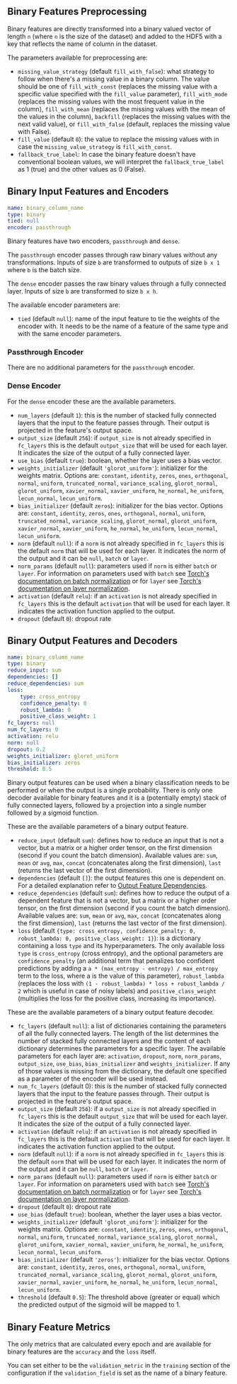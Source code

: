 ## Binary Features Preprocessing

Binary features are directly transformed into a binary valued vector of length `n` (where `n` is the size of the
dataset) and added to the HDF5 with a key that reflects the name of column in the dataset.

The parameters available for preprocessing are:

- `missing_value_strategy` (default `fill_with_false`): what strategy to follow when there's a missing value in a binary
column. The value should be one of `fill_with_const` (replaces the missing value with a specific value specified with
the `fill_value` parameter), `fill_with_mode` (replaces the missing values with the most frequent value in the column),
`fill_with_mean` (replaces the missing values with the mean of the values in the column), `backfill` (replaces the
missing values with the next valid value), or `fill_with_false` (default, replaces the missing value with False).
- `fill_value` (default `0`): the value to replace the missing values with in case the `missing_value_strategy` is
`fill_with_const`.
- `fallback_true_label`: In case the binary feature doesn't have conventional boolean values, we will interpret the
`fallback_true_label` as 1 (true) and the other values as 0 (False).

## Binary Input Features and Encoders

```yaml
name: binary_column_name
type: binary
tied: null
encoder: passthrough
```

Binary features have two encoders, `passthrough` and `dense`.

The `passthrough` encoder passes through raw binary values without any transformations. Inputs of size `b` are
transformed to outputs of size `b x 1` where `b` is the batch size.

The `dense` encoder passes the raw binary values through a fully connected layer. Inputs of size `b` are transformed to
size `b x h`.


The available encoder parameters are:

- `tied` (default `null`): name of the input feature to tie the weights of the encoder with. It needs to be the name of
a feature of the same type and with the same encoder parameters.

### Passthrough Encoder

There are no additional parameters for the `passthrough` encoder.

### Dense Encoder

For the `dense` encoder these are the available parameters.

- `num_layers` (default `1`): this is the number of stacked fully connected layers that the input to the feature passes
through. Their output is projected in the feature's output space.
- `output_size` (default `256`): if `output_size` is not already specified in `fc_layers` this is the default
`output_size` that will be used for each layer. It indicates the size of the output of a fully connected layer.
- `use_bias` (default `true`): boolean, whether the layer uses a bias vector.
- `weights_initializer` (default `'glorot_uniform'`): initializer for the weights matrix. Options are: `constant`,
`identity`, `zeros`, `ones`, `orthogonal`, `normal`, `uniform`, `truncated_normal`, `variance_scaling`, `glorot_normal`,
`glorot_uniform`, `xavier_normal`, `xavier_uniform`, `he_normal`, `he_uniform`, `lecun_normal`, `lecun_uniform`.
- `bias_initializer` (default `zeros`):  initializer for the bias vector. Options are: `constant`, `identity`, `zeros`,
`ones`, `orthogonal`, `normal`, `uniform`, `truncated_normal`, `variance_scaling`, `glorot_normal`, `glorot_uniform`,
`xavier_normal`, `xavier_uniform`, `he_normal`, `he_uniform`, `lecun_normal`, `lecun_uniform`.
- `norm` (default `null`): if a `norm` is not already specified in `fc_layers` this is the default `norm` that will be
used for each layer. It indicates the norm of the output and it can be `null`, `batch` or `layer`.
- `norm_params` (default `null`): parameters used if `norm` is either `batch` or `layer`. For information on parameters
used with `batch` see [Torch's documentation on batch normalization](https://pytorch.org/docs/stable/generated/torch.nn.BatchNorm2d.html)
or for `layer` see [Torch's documentation on layer normalization](https://pytorch.org/docs/stable/generated/torch.nn.LayerNorm.html).
- `activation` (default `relu`): if an `activation` is not already specified in `fc_layers` this is the default
`activation` that will be used for each layer. It indicates the activation function applied to the output.
- `dropout` (default `0`): dropout rate

## Binary Output Features and Decoders

```yaml
name: binary_column_name
type: binary
reduce_input: sum
dependencies: []
reduce_dependencies: sum
loss:
    type: cross_entropy
    confidence_penalty: 0
    robust_lambda: 0
    positive_class_weight: 1
fc_layers: null
num_fc_layers: 0
activation: relu
norm: null
dropout: 0.2
weights_initializer: glorot_uniform
bias_initializer: zeros
threshold: 0.5
```

Binary output features can be used when a binary classification needs to be performed or when the output is a single
probability. There is only one decoder available for binary features and it is a (potentially empty) stack of fully
connected layers, followed by a projection into a single number followed by a sigmoid function.

These are the available parameters of a binary output feature.

- `reduce_input` (default `sum`): defines how to reduce an input that is not a vector, but a matrix or a higher order
tensor, on the first dimension (second if you count the batch dimension). Available values are: `sum`, `mean` or `avg`,
`max`, `concat` (concatenates along the first dimension), `last` (returns the last vector of the first dimension).
- `dependencies` (default `[]`): the output features this one is dependent on. For a detailed explanation refer to
[Output Feature Dependencies](../output_features#output-feature-dependencies).
- `reduce_dependencies` (default `sum`): defines how to reduce the output of a dependent feature that is not a vector,
but a matrix or a higher order tensor, on the first dimension (second if you count the batch dimension). Available
values are: `sum`, `mean` or `avg`, `max`, `concat` (concatenates along the first dimension), `last` (returns the last
vector of the first dimension).
- `loss` (default `{type: cross_entropy, confidence_penalty: 0, robust_lambda: 0, positive_class_weight: 1}`): is a
dictionary containing a loss `type` and its hyperparameters. The only available loss `type` is `cross_entropy` (cross
entropy), and the optional parameters are `confidence_penalty` (an additional term that penalizes too confident
predictions by adding a `a * (max_entropy - entropy) / max_entropy` term to the loss, where a is the value of this
parameter), `robust_lambda` (replaces the loss with `(1 - robust_lambda) * loss + robust_lambda / 2` which is useful in
case of noisy labels) and `positive_class_weight` (multiplies the loss for the positive class, increasing its importance).

These are the available parameters of a binary output feature decoder.

- `fc_layers` (default `null`): a list of dictionaries containing the parameters of all the fully connected layers.
The length of the list determines the number of stacked fully connected layers and the content of each dictionary
determines the parameters for a specific layer. The available parameters for each layer are: `activation`, `dropout`,
`norm`, `norm_params`, `output_size`, `use_bias`, `bias_initializer` and `weights_initializer`. If any of those values
is missing from the dictionary, the default one specified as a parameter of the encoder will be used instead.
- `num_fc_layers` (default 0): this is the number of stacked fully connected layers that the input to the feature passes
through. Their output is projected in the feature's output space.
- `output_size` (default `256`): if a `output_size` is not already specified in `fc_layers` this is the default
`output_size` that will be used for each layer. It indicates the size of the output of a fully connected layer.
- `activation` (default `relu`): if an `activation` is not already specified in `fc_layers` this is the default
`activation` that will be used for each layer. It indicates the activation function applied to the output.
- `norm` (default `null`): if a `norm` is not already specified in `fc_layers` this is the default `norm` that will be
used for each layer. It indicates the norm of the output and it can be `null`, `batch` or `layer`.
- `norm_params` (default `null`): parameters used if `norm` is either `batch` or `layer`. For information on parameters
used with `batch` see [Torch's documentation on batch normalization](https://pytorch.org/docs/stable/generated/torch.nn.BatchNorm2d.html)
or for `layer` see [Torch's documentation on layer normalization](https://pytorch.org/docs/stable/generated/torch.nn.LayerNorm.html).
- `dropout` (default `0`): dropout rate
- `use_bias` (default `true`): boolean, whether the layer uses a bias vector.
- `weights_initializer` (default `'glorot_uniform'`): initializer for the weights matrix. Options are: `constant`,
`identity`, `zeros`, `ones`, `orthogonal`, `normal`, `uniform`, `truncated_normal`, `variance_scaling`, `glorot_normal`,
`glorot_uniform`, `xavier_normal`, `xavier_uniform`, `he_normal`, `he_uniform`, `lecun_normal`, `lecun_uniform`.
- `bias_initializer` (default `'zeros'`): initializer for the bias vector. Options are: `constant`, `identity`, `zeros`,
`ones`, `orthogonal`, `normal`, `uniform`, `truncated_normal`, `variance_scaling`, `glorot_normal`, `glorot_uniform`,
`xavier_normal`, `xavier_uniform`, `he_normal`, `he_uniform`, `lecun_normal`, `lecun_uniform`.
- `threshold` (default `0.5`): The threshold above (greater or equal) which the predicted output of the sigmoid will be
mapped to 1.

## Binary Feature Metrics

The only metrics that are calculated every epoch and are available for binary features are the `accuracy` and the `loss`
itself.

You can set either to be the `validation_metric` in the `training` section of the configuration if the
`validation_field` is set as the name of a binary feature.
